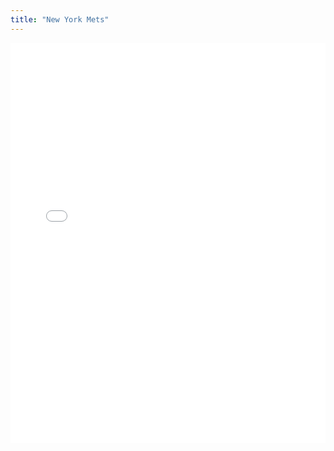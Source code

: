 ```yaml
---
title: "New York Mets"
---
```



<iframe id="igraph" scrolling="no" style="border:none;" seamless="seamless" src="/plots/NYM.html" height="640" width="100%"></iframe>
